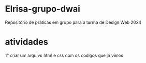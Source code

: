 # Elrisa-grupo-dwai
Repositório de práticas em grupo para a turma de Design Web 2024

# atividades
1° criar um arquivo html e css com os codigos que já vimos